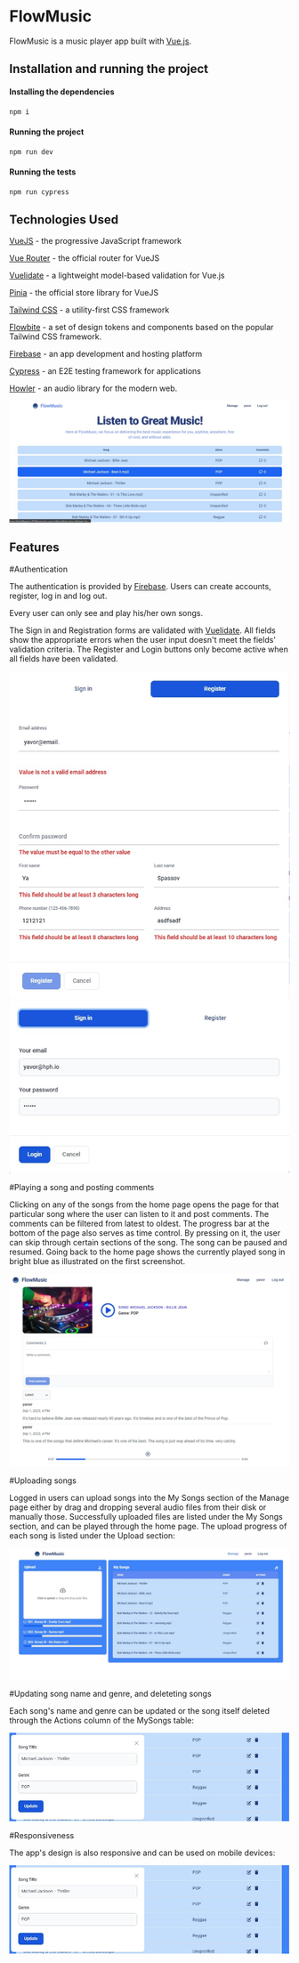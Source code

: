# FlowMusic

FlowMusic is a music player app built with [Vue.js](https://vuejs.org/).

## Installation and running the project

#### Installing the dependencies

```js
npm i
```

#### Running the project

```js
npm run dev
```

#### Running the tests

```js
npm run cypress
```

## Technologies Used

[VueJS](https://vuejs.org/) - the progressive JavaScript framework

[Vue Router](https://router.vuejs.org/) - the official router for VueJS

[Vuelidate](https://vuelidate-next.netlify.app/) - a lightweight model-based validation for Vue.js

[Pinia](https://pinia.vuejs.org/) - the official store library for VueJS

[Tailwind CSS](https://tailwindcss.com/) - a utility-first CSS framework

[Flowbite](https://flowbite.com/) - a set of design tokens and components based on the popular Tailwind CSS framework.

[Firebase](https://firebase.google.com/) - an app development and hosting platform

[Cypress](https://docs.cypress.io/) - an E2E testing framework for applications

[Howler](https://howlerjs.com/) - an audio library for the modern web.

![Home](./src/assets/images/readme/Home.jpg)

## Features

#Authentication

The authentication is provided by [Firebase](https://firebase.google.com/). Users can create accounts, register, log in and log out.

Every user can only see and play his/her own songs.

The Sign in and Registration forms are validated with [Vuelidate](https://vuelidate-next.netlify.app/). All fields show the appropriate errors when the user input doesn't meet the fields' validation criteria. The Register and Login buttons only become active when all fields have been validated.

![Register](./src/assets/images/readme/register.jpg)
![Login](./src/assets/images/readme/login.jpg)

#Playing a song and posting comments

Clicking on any of the songs from the home page opens the page for that particular song where the user can listen to it and post comments. The comments can be filtered from latest to oldest. The progress bar at the bottom of the page also serves as time control. By pressing on it, the user can skip through certain sections of the song. The song can be paused and resumed. Going back to the home page shows the currently played song in bright blue as illustrated on the first screenshot.

![Playing](./src/assets/images/readme/playing.jpg)

#Uploading songs

Logged in users can upload songs into the My Songs section of the Manage page either by drag and dropping several audio files from their disk or manually those. Successfully uploaded files are listed under the My Songs section, and can be played through the home page. The upload progress of each song is listed under the Upload section:

![Uploading](./src/assets/images/readme/upload.jpg)

#Updating song name and genre, and deleteting songs

Each song's name and genre can be updated or the song itself deleted through the Actions column of the MySongs table:

![Update](./src/assets/images/readme/update.jpg)

#Responsiveness

The app's design is also responsive and can be used on mobile devices:

![Responsive](./src/assets/images/readme/update.jpg)
